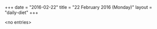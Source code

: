 +++
date = "2016-02-22"
title = "22 February 2016 (Monday)"
layout = "daily-diet"
+++


\<no entries\>
